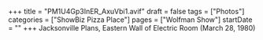 +++
title = "PM1U4Gp3InER_AxuVbi1.avif"
draft = false
tags = ["Photos"]
categories = ["ShowBiz Pizza Place"]
pages = ["Wolfman Show"]
startDate = ""
+++
Jacksonville Plans, Eastern Wall of Electric Room (March 28, 1980)
